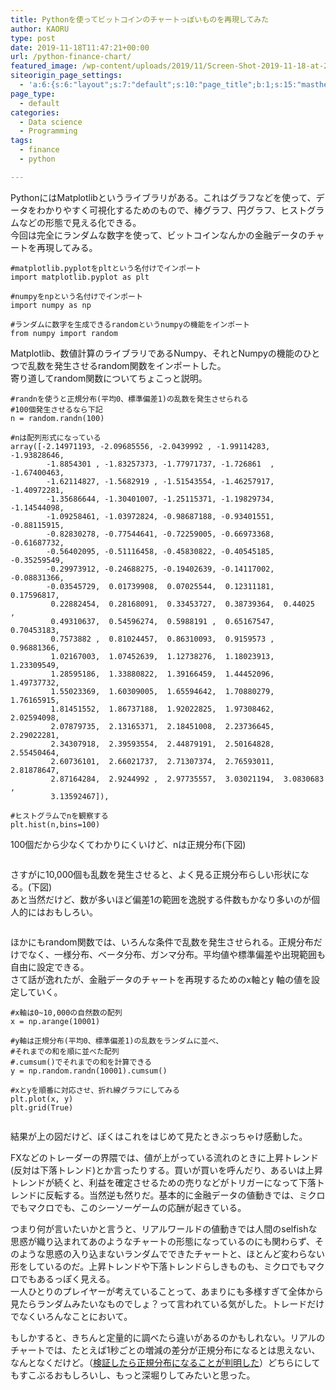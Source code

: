 ```yaml
---
title: Pythonを使ってビットコインのチャートっぽいものを再現してみた
author: KAORU
type: post
date: 2019-11-18T11:47:21+00:00
url: /python-finance-chart/
featured_image: /wp-content/uploads/2019/11/Screen-Shot-2019-11-18-at-20.23.27.png
siteorigin_page_settings:
  - 'a:6:{s:6:"layout";s:7:"default";s:10:"page_title";b:1;s:15:"masthead_margin";b:1;s:13:"footer_margin";b:1;s:16:"display_masthead";b:1;s:22:"display_footer_widgets";b:1;}'
page_type:
  - default
categories:
  - Data science
  - Programming
tags:
  - finance
  - python

---
```

PythonにはMatplotlibというライブラリがある。これはグラフなどを使って、データをわかりやすく可視化するためのもので、棒グラフ、円グラフ、ヒストグラムなどの形態で見える化できる。  
今回は完全にランダムな数字を使って、ビットコインなんかの金融データのチャートを再現してみる。

<pre class="wp-block-code"><code>#matplotlib.pyplotをpltという名付けでインポート
import matplotlib.pyplot as plt

#numpyをnpという名付けでインポート
import numpy as np

#ランダムに数字を生成できるrandomというnumpyの機能をインポート
from numpy import random</code></pre>

Matplotlib、数値計算のライブラリであるNumpy、それとNumpyの機能のひとつで乱数を発生させるrandom関数をインポートした。  
寄り道してrandom関数についてちょこっと説明。

<pre class="wp-block-code"><code>#randnを使うと正規分布(平均0、標準偏差1)の乱数を発生させられる
#100個発生させるなら下記
n = random.randn(100)

#nは配列形式になっている
array(&#91;-2.14971193, -2.09685556, -2.0439992 , -1.99114283, -1.93828646,
        -1.8854301 , -1.83257373, -1.77971737, -1.726861  , -1.67400463,
        -1.62114827, -1.5682919 , -1.51543554, -1.46257917, -1.40972281,
        -1.35686644, -1.30401007, -1.25115371, -1.19829734, -1.14544098,
        -1.09258461, -1.03972824, -0.98687188, -0.93401551, -0.88115915,
        -0.82830278, -0.77544641, -0.72259005, -0.66973368, -0.61687732,
        -0.56402095, -0.51116458, -0.45830822, -0.40545185, -0.35259549,
        -0.29973912, -0.24688275, -0.19402639, -0.14117002, -0.08831366,
        -0.03545729,  0.01739908,  0.07025544,  0.12311181,  0.17596817,
         0.22882454,  0.28168091,  0.33453727,  0.38739364,  0.44025   ,
         0.49310637,  0.54596274,  0.5988191 ,  0.65167547,  0.70453183,
         0.7573882 ,  0.81024457,  0.86310093,  0.9159573 ,  0.96881366,
         1.02167003,  1.07452639,  1.12738276,  1.18023913,  1.23309549,
         1.28595186,  1.33880822,  1.39166459,  1.44452096,  1.49737732,
         1.55023369,  1.60309005,  1.65594642,  1.70880279,  1.76165915,
         1.81451552,  1.86737188,  1.92022825,  1.97308462,  2.02594098,
         2.07879735,  2.13165371,  2.18451008,  2.23736645,  2.29022281,
         2.34307918,  2.39593554,  2.44879191,  2.50164828,  2.55450464,
         2.60736101,  2.66021737,  2.71307374,  2.76593011,  2.81878647,
         2.87164284,  2.9244992 ,  2.97735557,  3.03021194,  3.0830683 ,
         3.13592467]),

#ヒストグラムでnを観察する
plt.hist(n,bins=100)</code></pre>

100個だから少なくてわかりにくいけど、nは正規分布(下図)<figure class="wp-block-image">

<img src="https://kaorumitsumori.com/wp-content/uploads/2019/11/Screen-Shot-2019-11-18-at-19.57.40.png" alt="" class="wp-image-82" srcset="https://kaorumitsumori.com/wp-content/uploads/2019/11/Screen-Shot-2019-11-18-at-19.57.40.png 728w, https://kaorumitsumori.com/wp-content/uploads/2019/11/Screen-Shot-2019-11-18-at-19.57.40-300x204.png 300w" sizes="(max-width: 728px) 100vw, 728px" /></figure> 

さすがに10,000個も乱数を発生させると、よく見る正規分布らしい形状になる。(下図)  
あと当然だけど、数が多いほど偏差1の範囲を逸脱する件数もかなり多いのが個人的にはおもしろい。<figure class="wp-block-image">

<img src="https://kaorumitsumori.com/wp-content/uploads/2019/11/Screen-Shot-2019-11-18-at-20.01.02.png" alt="" class="wp-image-83" srcset="https://kaorumitsumori.com/wp-content/uploads/2019/11/Screen-Shot-2019-11-18-at-20.01.02.png 754w, https://kaorumitsumori.com/wp-content/uploads/2019/11/Screen-Shot-2019-11-18-at-20.01.02-300x195.png 300w" sizes="(max-width: 754px) 100vw, 754px" /></figure> 

<p class="has-text-align-left">
  ほかにもrandom関数では、いろんな条件で乱数を発生させられる。正規分布だけでなく、一様分布、ベータ分布、ガンマ分布。平均値や標準偏差や出現範囲も自由に設定できる。<br />さて話が逸れたが、金融データのチャートを再現するためのx軸とy 軸の値を設定していく。
</p>

<pre class="wp-block-code"><code>#x軸は0~10,000の自然数の配列
x = np.arange(10001)

#y軸は正規分布(平均0、標準偏差1)の乱数をランダムに並べ、
#それまでの和を順に並べた配列
#.cumsum()でそれまでの和を計算できる
y = np.random.randn(10001).cumsum()

#xとyを順番に対応させ、折れ線グラフにしてみる
plt.plot(x, y)
plt.grid(True)</code></pre><figure class="wp-block-image">

<img src="https://kaorumitsumori.com/wp-content/uploads/2019/11/Screen-Shot-2019-11-18-at-20.23.27-1024x317.png" alt="" class="wp-image-87" srcset="https://kaorumitsumori.com/wp-content/uploads/2019/11/Screen-Shot-2019-11-18-at-20.23.27-1024x317.png 1024w, https://kaorumitsumori.com/wp-content/uploads/2019/11/Screen-Shot-2019-11-18-at-20.23.27-300x93.png 300w, https://kaorumitsumori.com/wp-content/uploads/2019/11/Screen-Shot-2019-11-18-at-20.23.27-768x238.png 768w" sizes="(max-width: 1024px) 100vw, 1024px" /></figure> 

結果が上の図だけど、ぼくはこれをはじめて見たときぶっちゃけ感動した。

FXなどのトレーダーの界隈では、値が上がっている流れのときに上昇トレンド(反対は下落トレンド)とか言ったりする。買いが買いを呼んだり、あるいは上昇トレンドが続くと、利益を確定させるための売りなどがトリガーになって下落トレンドに反転する。当然逆も然りだ。基本的に金融データの値動きでは、ミクロでもマクロでも、このシーソーゲームの応酬が起きている。

つまり何が言いたいかと言うと、リアルワールドの値動きでは人間のselfishな思惑が織り込まれてあのようなチャートの形態になっているのにも関わらず、そのような思惑の入り込まないランダムでできたチャートと、ほとんど変わらない形をしているのだ。上昇トレンドや下落トレンドらしきものも、ミクロでもマクロでもあるっぽく見える。  
一人ひとりのプレイヤーが考えていることって、あまりにも多様すぎて全体から見たらランダムみたいなものでしょ？って言われている気がした。トレードだけでなくいろんなことにおいて。

もしかすると、きちんと定量的に調べたら違いがあるのかもしれない。リアルのチャートでは、たとえば1秒ごとの増減の差分が正規分布になるとは思えない、なんとなくだけど。（[検証したら正規分布になることが判明した][1]）どちらにしてもすこぶるおもしろいし、もっと深堀りしてみたいと思った。

&nbsp;

 [1]: https://kaorumitsumori.com/appl-stock-price/